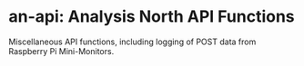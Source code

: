 # an-api: Analysis North API Functions

Miscellaneous API functions, including logging of POST data from Raspberry Pi
Mini-Monitors.